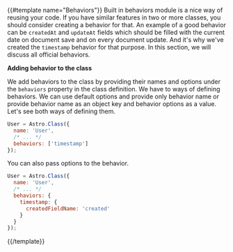 {{#template name="Behaviors"}}
Built in behaviors module is a nice way of reusing your code. If you have similar features in two or more classes, you should consider creating a behavior for that. An example of a good behavior can be `createdAt` and `updateAt` fields which should be filled with the current date on document save and on every document update. And it's why we've created the `timestamp` behavior for that purpose. In this section, we will discuss all official behaviors.

**Adding behavior to the class**

We add behaviors to the class by providing their names and options under the `behaviors` property in the class definition. We have to ways of defining behaviors. We can use default options and provide only behavior name or provide behavior name as an object key and behavior options as a value. Let's see both ways of defining them.

```js
User = Astro.Class({
  name: 'User',
  /* ... */
  behaviors: ['timestamp']
});
```

You can also pass options to the behavior.

```js
User = Astro.Class({
  name: 'User',
  /* ... */
  behaviors: {
    timestamp: {
      createdFieldName: 'created'
    }
  }
});
```
{{/template}}
